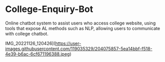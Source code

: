 # College-Enquiry-Bot
Online chatbot system to assist users who access college website, using tools that expose AL methods such as NLP, allowing users to communicate with college chatbot.








IMG_20221126_120426](https://user-images.githubusercontent.com/119035329/204075857-5ea14bbf-f518-4e39-b6ac-6cf671196388.jpeg)
